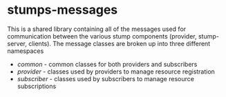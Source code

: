 stumps-messages
===============

This is a shared library containing all of the messages used for communication
between the various stump components (provider, stump-server, clients). The
message classes are broken up into three different namespaces

* *common* - common classes for both providers and subscribers
* *provider* - classes used by providers to manage resource registration
* *subscriber* - classes used by subscribers to manage resource subscriptions
